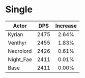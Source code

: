 # Single
| Actor | DPS | Increase |
|---|:---:|:---:|
|Kyrian|2475|2.64%|
|Venthyr|2455|1.83%|
|Necrolord|2426|0.61%|
|Night_Fae|2411|0.01%|
|Base|2411|0.00%|
